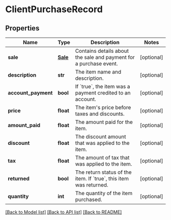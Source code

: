 # ClientPurchaseRecord

## Properties
Name | Type | Description | Notes
------------ | ------------- | ------------- | -------------
**sale** | [**Sale**](Sale.md) | Contains details about the sale and payment for a purchase event. | [optional] 
**description** | **str** | The item name and description. | [optional] 
**account_payment** | **bool** | If &#x60;true&#x60;, the item was a payment credited to an account. | [optional] 
**price** | **float** | The item&#39;s price before taxes and discounts. | [optional] 
**amount_paid** | **float** | The amount paid for the item. | [optional] 
**discount** | **float** | The discount amount that was applied to the item. | [optional] 
**tax** | **float** | The amount of tax that was applied to the item. | [optional] 
**returned** | **bool** | The return status of the item. If &#x60;true&#x60;, this item was returned. | [optional] 
**quantity** | **int** | The quantity of the item purchased. | [optional] 

[[Back to Model list]](../README.md#documentation-for-models) [[Back to API list]](../README.md#documentation-for-api-endpoints) [[Back to README]](../README.md)


